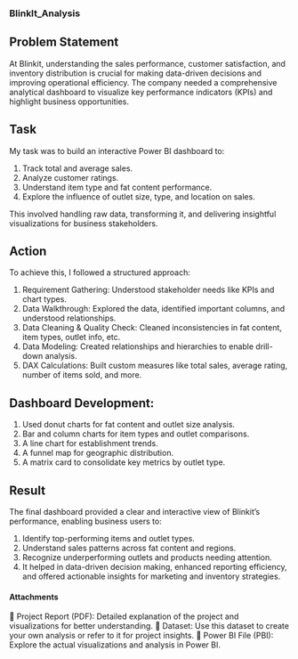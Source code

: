 ### BlinkIt_Analysis
 
## Problem Statement
At Blinkit, understanding the sales performance, customer satisfaction, and inventory distribution is crucial for making data-driven decisions and improving operational efficiency. The company needed a comprehensive analytical dashboard to visualize key performance indicators (KPIs) and highlight business opportunities.

## Task 
My task was to build an interactive Power BI dashboard to:

 1. Track total and average sales.
 2. Analyze customer ratings.
 3. Understand item type and fat content performance.
 4. Explore the influence of outlet size, type, and location on sales.

This involved handling raw data, transforming it, and delivering insightful visualizations for business stakeholders.

## Action 
To achieve this, I followed a structured approach:
 1. Requirement Gathering: Understood stakeholder needs like KPIs and chart types.
 2. Data Walkthrough: Explored the data, identified important columns, and understood relationships.
 3. Data Cleaning & Quality Check: Cleaned inconsistencies in fat content, item types, outlet info, etc.
 4. Data Modeling: Created relationships and hierarchies to enable drill-down analysis.
 5. DAX Calculations: Built custom measures like total sales, average rating, number of items sold, and more.

## Dashboard Development:

 1. Used donut charts for fat content and outlet size analysis.
 2. Bar and column charts for item types and outlet comparisons.
 3. A line chart for establishment trends.
 4. A funnel map for geographic distribution.
 5. A matrix card to consolidate key metrics by outlet type.

## Result 
The final dashboard provided a clear and interactive view of Blinkit’s performance, enabling business users to:

 1. Identify top-performing items and outlet types.
 2. Understand sales patterns across fat content and regions.
 3. Recognize underperforming outlets and products needing attention.
 4. It helped in data-driven decision making, enhanced reporting efficiency, and offered actionable insights for marketing and inventory strategies.
 
#### Attachments 
🔹 Project Report (PDF): Detailed explanation of the project and visualizations for better understanding.
🔹 Dataset: Use this dataset to create your own analysis or refer to it for project insights.
🔹 Power BI File (PBI): Explore the actual visualizations and analysis in Power BI.
